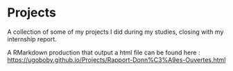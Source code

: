 # Projects

A collection of some of my projects I did during my studies, closing with my internship report.

A RMarkdown production that output a html file can be found here : https://ugoboby.github.io/Projects/Rapport-Donn%C3%A9es-Ouvertes.html


